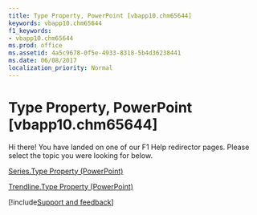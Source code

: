 ```yaml
---
title: Type Property, PowerPoint [vbapp10.chm65644]
keywords: vbapp10.chm65644
f1_keywords:
- vbapp10.chm65644
ms.prod: office
ms.assetid: 4a5c9678-0f5e-4933-8318-5b4d36238441
ms.date: 06/08/2017
localization_priority: Normal
---
```



# Type Property, PowerPoint [vbapp10.chm65644]

Hi there! You have landed on one of our F1 Help redirector pages. Please select the topic you were looking for below.

[Series.Type Property (PowerPoint)](http://msdn.microsoft.com/library/87dcb817-fd6d-d249-cd8d-50cbfe051cf0%28Office.15%29.aspx)

[Trendline.Type Property (PowerPoint)](http://msdn.microsoft.com/library/15eb494c-8e11-491a-5bf1-d7d0ea337e92%28Office.15%29.aspx)

[!include[Support and feedback](~/includes/feedback-boilerplate.md)]